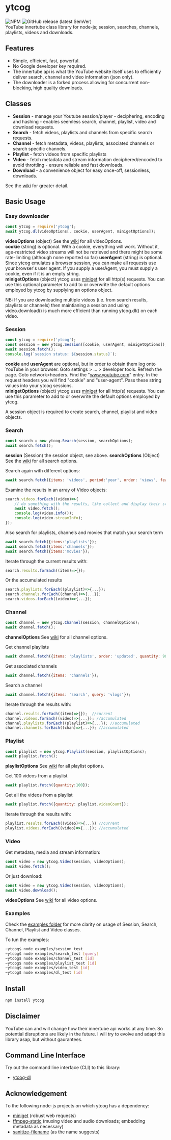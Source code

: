 # ytcog
![NPM](https://img.shields.io/npm/l/ytcog?style=plastic)
![GitHub release (latest SemVer)](https://img.shields.io/github/v/release/Gatecrasher777/ytcog?style=plastic)  
YouTube innertube class library for node-js; session, searches, channels, playlists, videos and downloads.

## Features

* Simple, efficient, fast, powerful. 
* No Google developer key required.  
* The innertube api is what the YouTube website itself uses to efficiently deliver  search, channel and video information (json only).
* The downloader is a forked process allowing for concurrent non-blocking, high quality downloads.

## Classes

* __Session__ - manage your Youtube session/player - deciphering, encoding and hashing - enables seemless search, channel, playlist, video and download requests.
* __Search__ - fetch videos, playlists and channels from specific search requests. 
* __Channel__ - fetch metadata, videos, playlists, associated channels or search specific channels. 
* __Playlist__ - fetch videos from specific playlists 
* __Video__ - fetch metadata and stream information deciphered/encoded to avoid throttling - ensure reliable and fast downloads.
* __Download__ - a convenience object for easy once-off, sessionless, downloads.

See the [wiki](https://github.com/gatecrasher777/ytcog/wiki) for greater detail.

## Basic Usage 

### Easy downloader

```js
const ytcog = require('ytcog');
await ytcog.dl(videoOptions[, cookie, userAgent, minigetOptions]);
```

__videoOptions__ (object) See the [wiki](https://github.com/gatecrasher777/ytcog/wiki/Video#Options) for all videoOptions.  
__cookie__ (string) is optional. With a cookie, everything will work. Without it, age-restricted video streams will not be retrieved and there might be some rate-limiting (although none reported so far)
__userAgent__ (string) is optional. Since ytcog emulates a browser session, you can make all requests use your browser's user agent.  If you supply a userAgent, you must supply a cookie, even if it is an empty string.  
__minigetOptions__ (object) ytcog uses [miniget](https://github.com/fent/node-miniget) for all http(s) requests. You can use this optional parameter to add to or overwrite the default options employed by ytcog by supplying an options object.  

NB: If you are downloading multiple videos (i.e. from search results, playlists or channels) then maintianing a session and using video.download() is much more efficient than running ytcog.dl() on each video.

### Session

```js
const ytcog = require('ytcog');
const session = new ytcog.Session([cookie, userAgent, minigetOptions]);
await session.fetch();
console.log(`session status: ${session.status}`);
```

__cookie__ and __userAgent__ are optional, but in order to obtain them log onto YouTube in your browser. Goto settings > ... > developer tools. Refresh the page. Goto network>headers. Find the "www.youtube.com" entry. In the request headers you will find "cookie" and "user-agent". Pass these string values into your ytcog sessions.  
__minigetOptions__ (object) ytcog uses [miniget](https://github.com/fent/node-miniget) for all http(s) requests. You can use this parameter to add to or overwrite the default options employed by ytcog.

A session object is required to create search, channel, playlist and video objects.

### Search

```js
const search = new ytcog.Search(session, searchOptions);
await search.fetch();
```
__session__ (Session) the session object, see above.
__searchOptions__ (Object) See the [wiki](https://github.com/gatecrasher777/ytcog/wiki/Search#Options) for all search options.  

Search again with different options:

```js
await search.fetch({items: 'videos', period:'year', order: 'views', features: 'hd', quantity: 500 });
```

Examine the results in an array of Video objects:

```js
search.videos.forEach((video)=>{
    // do something with the results, like collect and display their streams
    await video.fetch();
    console.log(video.info());
    console.log(video.streamInfo);
});
```

Also search for playlists, channels and movies that match your search term

```js
await search.fetch({items:'playlists'});
await search.fetch({items:'channels'});
await search.fetch({items:'movies'});
```

Iterate through the current results with:

```js
search.results.forEach((item)=>{});
```

Or the accumulated results

```js
search.playlists.forEach((playlist)=>{...});
search.channels.forEach((channel)=>{...});
search.videos.forEach((video)=>{...});
```

### Channel

```js
const channel = new ytcog.Channel(session, channelOptions);
await channel.fetch();
```

__channelOptions__ See [wiki](https://github.com/gatecrasher777/ytcog/wiki/Channel#Options) for all channel options.

Get channel playlists 

```js
await channel.fetch({items: 'playlists', order: 'updated', quantity: 90});
```

Get associated channels 

```js
await channel.fetch({items: 'channels'});
```

Search a channel

```js
await channel.fetch({items: 'search', query: 'vlogs'});
```

Iterate through the results with:

```js
channel.results.forEach((item)=>{});  //current
channel.videos.forEach((video)=>{...}); //accumulated
channel.playlists.forEach((playlist)=>{...}); //accumulated
channel.channels.forEach((chan)=>{...}); //accumulated
```

### Playlist

```js
const playlist = new ytcog.Playlist(session, playlistOptions);
await playlist.fetch();
```

__playlistOptions__ See [wiki](https://github.com/gatecrasher777/ytcog/wiki/Playlist#Options) for all playlist options.

Get 100 videos from a playlist
```js
await playlist.fetch({quantity:100});
```

Get all the videos from a playlist 
```js
await playlist.fetch({quantity: playlist.videoCount});
```

Iterate through the results with:
```js
playlist.results.forEach((video)=>{...}) //current
playlist.videos.forEach((video)=>{...}); //accumulated
```

### Video

Get metadata, media and stream information:
```js
const video = new ytcog.Video(session, videoOptions);
await video.fetch();
```

Or just download:
```js
const video = new ytcog.Video(session, videoOptions);
await video.download();
```

__videoOptions__ See [wiki](https://github.com/gatecrasher777/ytcog/wiki/Video#Options) for all video options. 

### Examples

Check the [examples folder](https://github.com/gatecrasher777/ytcog/tree/main/examples) for more clarity on usage of Session, Search, Channel, Playlist and Video classes. 

To tun the examples:
```bash
~ytcog$ node examples/session_test
~ytcog$ node examples/search_test [query]
~ytcog$ node examples/channel_test [id]
~ytcog$ node examples/playlist_test [id]
~ytcog$ node examples/video_test [id]
~ytcog$ node examples/dl_test [id]
```

## Install 

```bash
npm install ytcog
```

## Disclaimer 

YouTube can and will change how their innertube api works at any time. So potential disruptions are likely in the future. I will try to evolve and adapt this library asap, but without gaurantees. 

## Command Line Interface

Try out the command line interface (CLI) to this library:

* [ytcog-dl](https://github.com/gatecrasher777/ytcog-dl)

## Acknowledgement 

To the following node-js projects on which ytcog has a dependency:

* [miniget](https://github.com/fent/node-miniget) (robust web requests)
* [ffmpeg-static](https://github.com/eugeneware/ffmpeg-static) (muxing video and audio downloads; embedding metadata as necessary)
* [sanitize-filename](https://github.com/parshap/node-sanitize-filename) (as the name suggests)
